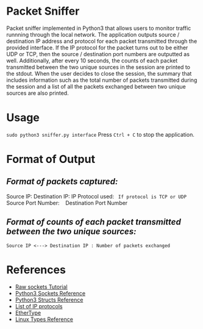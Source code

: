 # Packet Sniffer
Packet sniffer implemented in Python3 that allows users to monitor traffic runnning through the local network.
The application outputs source / destination IP address and protocol for each packet transmitted through the provided interface. If the IP protocol for the packet turns out to be either UDP or TCP, then the source / destination port numbers are outputted as well. 
Additionally, after every 10 seconds, the counts of each packet transmitted between the two unique sources in the session are printed to the stdout. When the user decides to close the session, the summary that includes information such as the total number of packets transmitted during the session and a list of all the packets exchanged between two unique sources are also printed.

# Usage
`sudo python3 sniffer.py interface`
Press `Ctrl + C` to stop the application.

# Format of Output
## *Format of packets captured:*
Source IP:
Destination IP:
IP Protocol used:
` If protocol is TCP or UDP`
&nbsp;&nbsp; Source Port Number:
&nbsp;&nbsp; Destination Port Number

## *Format of counts of each packet transmitted between the two unique sources:*
`Source IP <---> Destination IP : Number of packets exchanged`
# References
- [Raw sockets Tutorial](https://www.opensourceforu.com/2015/03/a-guide-to-using-raw-sockets/)
- [Python3 Sockets Reference](https://docs.python.org/3/library/socket.html)
- [Python3 Structs Reference](https://docs.python.org/3/library/struct.html)
- [List of IP protocols](https://en.wikipedia.org/wiki/List_of_IP_protocol_numbers)
- [EtherType](https://en.wikipedia.org/wiki/EtherType)
- [Linux Types Reference](https://chromium.googlesource.com/native_client/linux-headers-for-nacl/+/2dc04f8190a54defc0d59e693fa6cff3e8a916a9/include/linux/types.h)